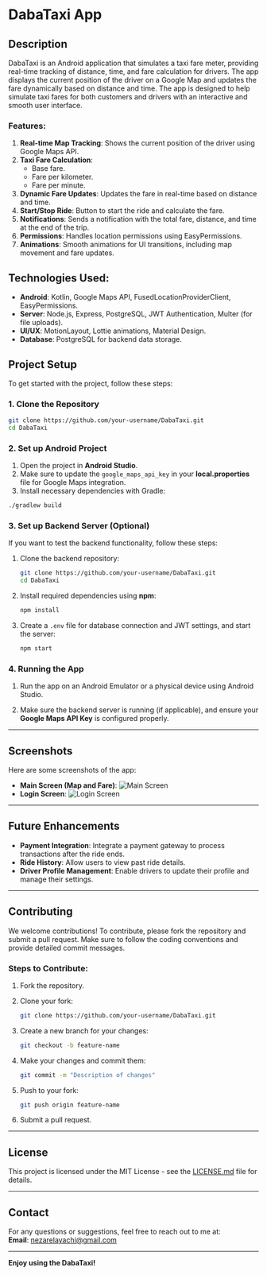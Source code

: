 # DabaTaxi App

## Description

DabaTaxi is an Android application that simulates a taxi fare meter, providing real-time tracking of distance, time, and fare calculation for drivers. The app displays the current position of the driver on a Google Map and updates the fare dynamically based on distance and time. The app is designed to help simulate taxi fares for both customers and drivers with an interactive and smooth user interface.

### Features:
1. **Real-time Map Tracking**: Shows the current position of the driver using Google Maps API.
2. **Taxi Fare Calculation**:
   - Base fare.
   - Fare per kilometer.
   - Fare per minute.
3. **Dynamic Fare Updates**: Updates the fare in real-time based on distance and time.
4. **Start/Stop Ride**: Button to start the ride and calculate the fare.
5. **Notifications**: Sends a notification with the total fare, distance, and time at the end of the trip.
6. **Permissions**: Handles location permissions using EasyPermissions.
7. **Animations**: Smooth animations for UI transitions, including map movement and fare updates.

## Technologies Used:
- **Android**: Kotlin, Google Maps API, FusedLocationProviderClient, EasyPermissions.
- **Server**: Node.js, Express, PostgreSQL, JWT Authentication, Multer (for file uploads).
- **UI/UX**: MotionLayout, Lottie animations, Material Design.
- **Database**: PostgreSQL for backend data storage.

## Project Setup

To get started with the project, follow these steps:

### 1. Clone the Repository

```bash
git clone https://github.com/your-username/DabaTaxi.git
cd DabaTaxi
```

### 2. Set up Android Project

1. Open the project in **Android Studio**.
2. Make sure to update the `google_maps_api_key` in your **local.properties** file for Google Maps integration.
3. Install necessary dependencies with Gradle:

```bash
./gradlew build
```

### 3. Set up Backend Server (Optional)

If you want to test the backend functionality, follow these steps:

1. Clone the backend repository:
   
   ```bash
   git clone https://github.com/your-username/DabaTaxi.git
   cd DabaTaxi
   ```

2. Install required dependencies using **npm**:

   ```bash
   npm install
   ```

3. Create a `.env` file for database connection and JWT settings, and start the server:

   ```bash
   npm start
   ```

### 4. Running the App

1. Run the app on an Android Emulator or a physical device using Android Studio.

2. Make sure the backend server is running (if applicable), and ensure your **Google Maps API Key** is configured properly.

---

## Screenshots

Here are some screenshots of the app:

- **Main Screen (Map and Fare)**: ![Main Screen](path/to/screenshot.png)
- **Login Screen**: ![Login Screen](path/to/screenshot.png)

---

## Future Enhancements

- **Payment Integration**: Integrate a payment gateway to process transactions after the ride ends.
- **Ride History**: Allow users to view past ride details.
- **Driver Profile Management**: Enable drivers to update their profile and manage their settings.

---

## Contributing

We welcome contributions! To contribute, please fork the repository and submit a pull request. Make sure to follow the coding conventions and provide detailed commit messages.

### Steps to Contribute:

1. Fork the repository.
2. Clone your fork:

   ```bash
   git clone https://github.com/your-username/DabaTaxi.git
   ```

3. Create a new branch for your changes:

   ```bash
   git checkout -b feature-name
   ```

4. Make your changes and commit them:

   ```bash
   git commit -m "Description of changes"
   ```

5. Push to your fork:

   ```bash
   git push origin feature-name
   ```

6. Submit a pull request.

---

## License

This project is licensed under the MIT License - see the [LICENSE.md](LICENSE.md) file for details.

---

## Contact

For any questions or suggestions, feel free to reach out to me at:  
**Email**: [nezarelayachi@gmail.com](mailto:nezarelayachi@gmail.com)

---

**Enjoy using the DabaTaxi!**
```
